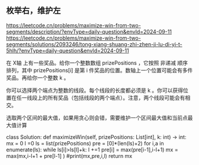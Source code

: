 

## 枚举右，维护左
https://leetcode.cn/problems/maximize-win-from-two-segments/description/?envType=daily-question&envId=2024-09-11
https://leetcode.cn/problems/maximize-win-from-two-segments/solutions/2093246/tong-xiang-shuang-zhi-zhen-ji-lu-di-yi-t-5hlh/?envType=daily-question&envId=2024-09-11

在 X轴 上有一些奖品。给你一个整数数组 prizePositions ，它按照 非递减 顺序排列，其中 prizePositions[i] 是第 i 件奖品的位置。数轴上一个位置可能会有多件奖品。再给你一个整数 k 。

你可以选择两个端点为整数的线段。每个线段的长度都必须是 k 。你可以获得位置在任一线段上的所有奖品（包括线段的两个端点）。注意，两个线段可能会有相交。


选取两个区间的最大值，如果用贪心则会错，需要维护一个区间最大值和当前点最大值计算


class Solution:
    def maximizeWin(self, prizePositions: List[int], k: int) -> int:
        mx = 0 
        l =0
        ls = list(prizePositions)
        pre = [0]*(len(ls)+2)
        for i,a in enumerate(ls):
            while ls[i]>ls[l]+k:
                l +=1
            pre[i] = max(pre[i-1],i-l+1)
            mx = max(mx,i-l+1 + pre[l-1] )
            #print(mx,pre,i,l)
        return mx
        
